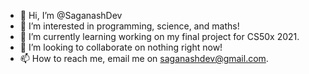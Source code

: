 - 👋 Hi, I’m @SaganashDev
- 👀 I’m interested in programming, science, and maths!
- 🌱 I’m currently learning working on my final project for CS50x 2021.
- 💞️ I’m looking to collaborate on nothing right now!
- 📫 How to reach me, email me on saganashdev@gmail.com.

<!---
SaganashDev/SaganashDev is a ✨ special ✨ repository because its `README.md` (this file) appears on your GitHub profile.
You can click the Preview link to take a look at your changes.
--->
